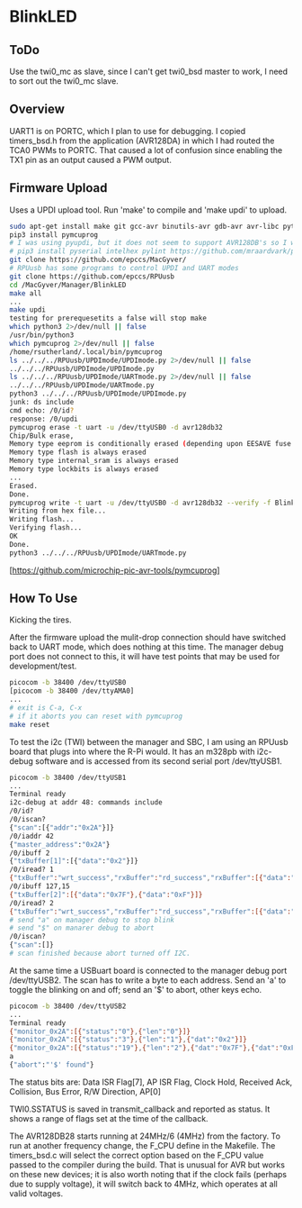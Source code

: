 # BlinkLED

## ToDo

Use the twi0_mc as slave, since I can't get twi0_bsd master to work, I need to sort out the twi0_mc slave.

## Overview

UART1 is on PORTC, which I plan to use for debugging. I copied timers_bsd.h from the application (AVR128DA) in which I had routed the TCA0 PWMs to PORTC. That caused a lot of confusion since enabling the TX1 pin as an output caused a PWM output.

## Firmware Upload

Uses a UPDI upload tool. Run 'make' to compile and 'make updi' to upload.

```bash
sudo apt-get install make git gcc-avr binutils-avr gdb-avr avr-libc python3-pip
pip3 install pymcuprog
# I was using pyupdi, but it does not seem to support AVR128DB's so I will start using pymcuprog
# pip3 install pyserial intelhex pylint https://github.com/mraardvark/pyupdi/archive/master.zip
git clone https://github.com/epccs/MacGyver/
# RPUusb has some programs to control UPDI and UART modes
git clone https://github.com/epccs/RPUusb
cd /MacGyver/Manager/BlinkLED
make all
...
make updi
testing for prerequesetits a false will stop make
which python3 2>/dev/null || false
/usr/bin/python3
which pymcuprog 2>/dev/null || false
/home/rsutherland/.local/bin/pymcuprog
ls ../../../RPUusb/UPDImode/UPDImode.py 2>/dev/null || false
../../../RPUusb/UPDImode/UPDImode.py
ls ../../../RPUusb/UPDImode/UARTmode.py 2>/dev/null || false
../../../RPUusb/UPDImode/UARTmode.py
python3 ../../../RPUusb/UPDImode/UPDImode.py
junk: ds include
cmd echo: /0/id?
response: /0/updi
pymcuprog erase -t uart -u /dev/ttyUSB0 -d avr128db32
Chip/Bulk erase,
Memory type eeprom is conditionally erased (depending upon EESAVE fuse setting)
Memory type flash is always erased
Memory type internal_sram is always erased
Memory type lockbits is always erased
...
Erased.
Done.
pymcuprog write -t uart -u /dev/ttyUSB0 -d avr128db32 --verify -f BlinkLED.hex
Writing from hex file...
Writing flash...
Verifying flash...
OK
Done.
python3 ../../../RPUusb/UPDImode/UARTmode.py
```

[https://github.com/microchip-pic-avr-tools/pymcuprog]

## How To Use

Kicking the tires.

After the firmware upload the mulit-drop connection should have switched back to UART mode, which does nothing at this time. The manager debug port does not connect to this, it will have test points that may be used for development/test.

```bash
picocom -b 38400 /dev/ttyUSB0
[picocom -b 38400 /dev/ttyAMA0]
...
# exit is C-a, C-x
# if it aborts you can reset with pymcuprog
make reset
```

To test the i2c (TWI) between the manager and SBC, I am using an RPUusb board that plugs into where the R-Pi would. It has an m328pb with i2c-debug software and is accessed from its second serial port /dev/ttyUSB1.

```bash
picocom -b 38400 /dev/ttyUSB1
...
Terminal ready
i2c-debug at addr 48: commands include
/0/id? 
/0/iscan?
{"scan":[{"addr":"0x2A"}]}
/0/iaddr 42
{"master_address":"0x2A"}
/0/ibuff 2
{"txBuffer[1]":[{"data":"0x2"}]}
/0/iread? 1
{"txBuffer":"wrt_success","rxBuffer":"rd_success","rxBuffer":[{"data":"0x2"}]}
/0/ibuff 127,15
{"txBuffer[2]":[{"data":"0x7F"},{"data":"0xF"}]}
/0/iread? 2
{"txBuffer":"wrt_success","rxBuffer":"rd_success","rxBuffer":[{"data":"0x7F"},{"data":"0xF"}]}
# send "a" on manager debug to stop blink
# send "$" on manarer debug to abort
/0/iscan?
{"scan":[]}
# scan finished because abort turned off I2C.
```

At the same time a USBuart board is connected to the manager debug port /dev/ttyUSB2. The scan has to write a byte to each address. Send an 'a' to toggle the blinking on and off; send an '$' to abort, other keys echo.

```bash
picocom -b 38400 /dev/ttyUSB2
...
Terminal ready
{"monitor_0x2A":[{"status":"0"},{"len":"0"}]}
{"monitor_0x2A":[{"status":"3"},{"len":"1"},{"dat":"0x2"}]}
{"monitor_0x2A":[{"status":"19"},{"len":"2"},{"dat":"0x7F"},{"dat":"0xF"}]}
a
{"abort":"'$' found"}
```

The status bits are: Data ISR Flag[7], AP ISR Flag, Clock Hold, Received Ack, Collision, Bus Error, R/W Direction, AP[0]

TWI0.SSTATUS is saved in transmit_callback and reported as status. It shows a range of flags set at the time of the callback.

The AVR128DB28 starts running at 24MHz/6 (4MHz) from the factory. To run at another frequency change, the F_CPU define in the Makefile. The timers_bsd.c will select the correct option based on the F_CPU value passed to the compiler during the build. That is unusual for AVR but works on these new devices; it is also worth noting that if the clock fails (perhaps due to supply voltage), it will switch back to 4MHz, which operates at all valid voltages.

